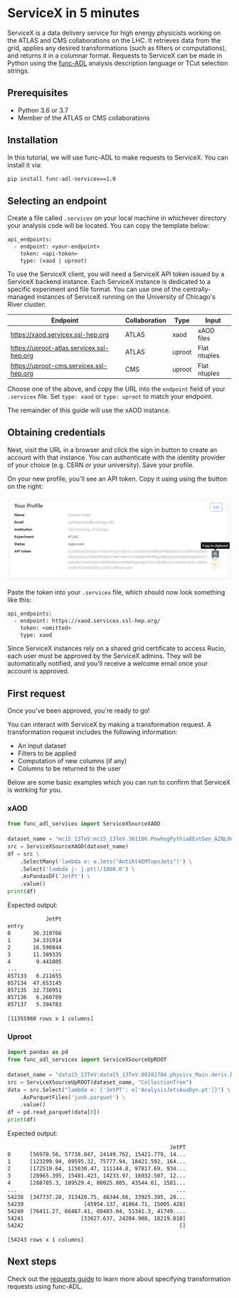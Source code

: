 # ServiceX in 5 minutes

ServiceX is a data delivery service for high energy physicists working on the ATLAS and CMS collaborations on the LHC. It retrieves data from the grid, applies any desired transformations (such as filters or computations), and returns it in a columnar format.
Requests to ServiceX can be made in Python using the [func-ADL](https://pypi.org/project/func-adl-servicex/1.0/) analysis description language or TCut selection strings.

## Prerequisites
- Python 3.6 or 3.7
- Member of the ATLAS or CMS collaborations

## Installation

In this tutorial, we will use func-ADL to make requests to ServiceX. 
You can install it via:
```bash
pip install func-adl-servicex==1.0
```

## Selecting an endpoint

Create a file called `.servicex` on your local machine in whichever directory your analysis code will be located. You can copy the template below:
```
api_endpoints:
  - endpoint: <your-endpoint>
    token: <api-token>
    type: (xaod | uproot)
```

To use the ServiceX client, you will need a ServiceX API token issued by a ServiceX backend instance.
Each ServiceX instance is dedicated to a specific experiment and file format.
You can use one of the centrally-managed instances of ServiceX running on the University of Chicago's River cluster:

| Endpoint                                   | Collaboration | Type   | Input        |
|-----------------------------               |------         |-----   |-------       |
| https://xaod.servicex.ssl-hep.org          | ATLAS         | xaod   | xAOD files   |
| https://uproot-atlas.servicex.ssl-hep.org  | ATLAS         | uproot | Flat ntuples |
| https://uproot-cms.servicex.ssl-hep.org    | CMS           | uproot | Flat ntuples |


Choose one of the above, and copy the URL into the `endpoint` field of your `.servicex` file. Set `type: xaod` or `type: uproot` to match your endpoint.

The remainder of this guide will use the xAOD instance.

## Obtaining credentials

Next, visit the URL in a browser and click the sign in button to create an account with that instance.
You can authenticate with the identity provider of your choice (e.g. CERN or your university). Save your profile.

On your new profile, you'll see an API token. Copy it using using the button on the right:

![Copying API token](../img/copy-api-token.png)

Paste the token into your `.servicex` file, which should now look something like this:
```
api_endpoints:
  - endpoint: https://xaod.servicex.ssl-hep.org/
    token: <omitted>
    type: xaod
```

Since ServiceX instances rely on a shared grid certificate to access Rucio, each user must be approved by the ServiceX admins. They will be automatically notified, and you'll receive a welcome email once your account is approved.

## First request

Once you've been approved, you're ready to go!

You can interact with ServiceX by making a transformation request. A transformation request includes the following information:

- An input dataset
- Filters to be applied
- Computation of new columns (if any)
- Columns to be returned to the user

Below are some basic examples which you can run to confirm that ServiceX is working for you.

### xAOD

```python
from func_adl_servicex import ServiceXSourceXAOD

dataset_name = "mc15_13TeV:mc15_13TeV.361106.PowhegPythia8EvtGen_AZNLOCTEQ6L1_Zee.merge.DAOD_STDM3.e3601_s2576_s2132_r6630_r6264_p2363_tid05630052_00"
src = ServiceXSourceXAOD(dataset_name)
df = src \
    .SelectMany('lambda e: e.Jets("AntiKt4EMTopoJets")') \
    .Select('lambda j: j.pt()/1000.0') \
    .AsPandasDF('JetPt') \
    .value()
print(df)
```

Expected output:
```
            JetPt
entry            
0       36.319766
1       34.331914
2       16.590844
3       11.389335
4        9.441805
...           ...
857133   6.211655
857134  47.653145
857135  32.738951
857136   6.260789
857137   5.394783

[11355980 rows x 1 columns]
```

### Uproot

```python
import pandas as pd
from func_adl_servicex import ServiceXSourceUpROOT

dataset_name = "data15_13TeV:data15_13TeV.00282784.physics_Main.deriv.DAOD_PHYSLITE.r9264_p3083_p4165_tid21568807_00"
src = ServiceXSourceUpROOT(dataset_name, "CollectionTree")
data = src.Select("lambda e: {'JetPT': e['AnalysisJetsAuxDyn.pt']}") \
    .AsParquetFiles('junk.parquet') \
    .value()
df = pd.read_parquet(data[0])
print(df)
```

Expected output:
```
                                                   JetPT
0      [56970.56, 57738.047, 24149.762, 15421.779, 14...
1      [123299.94, 89595.32, 75777.94, 18421.592, 164...
2      [172519.64, 115030.47, 111144.8, 97817.69, 934...
3      [28965.395, 15481.423, 14233.97, 16032.507, 12...
4      [288785.3, 189529.4, 80025.805, 43544.61, 1581...
...                                                  ...
54238  [347737.28, 313428.75, 46344.66, 33925.395, 20...
54239                   [45954.137, 41864.71, 15005.428]
54240  [76411.27, 66487.41, 60403.04, 51341.3, 41749....
54241                  [33027.637, 24204.908, 18219.818]
54242                                                 []

[54243 rows x 1 columns]
```

## Next steps

Check out the [requests guide](requests.md) to learn more about specifying transformation requests using func-ADL.

